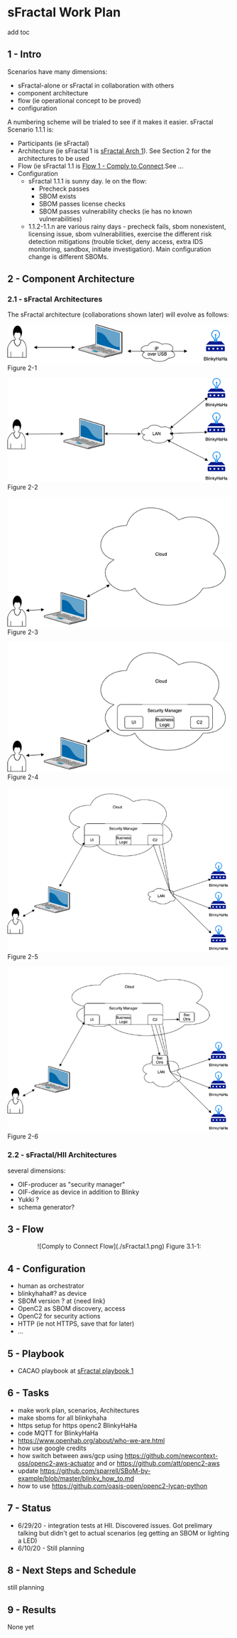 # sFractal Work Plan
add toc

## 1 - Intro
Scenarios have many dimensions:
- sFractal-alone or sFractal in collaboration with others
- component architecture
- flow (ie operational concept to be proved)
- configuration

A numbering scheme will be trialed to see if it
makes it easier.
sFractal Scenario 1.1.1 is:
- Participants (ie sFractal)
- Architecture (ie sFractal 1 is [sFractal Arch 1](./arch.01.trivial.pi.lan.png)). See Section 2 for the architectures to be used
- Flow (ie sFractal 1.1 is  [Flow 1 - Comply to Connect](./sFractal.1.png).See ...
- Configuration
   - sFractal 1.1.1 is sunny day. Ie on the flow:
      - Precheck passes
      - SBOM exists
      - SBOM passes license checks
      - SBOM passes vulnerability checks (ie has no known vulnerabilities)
    - 1.1.2-1.1.n are various rainy days - precheck fails, sbom nonexistent, licensing issue, sbom vulnerabilities, exercise the different risk detection mitigations (trouble ticket, deny access, extra IDS monitoring, sandbox, initiate investigation). Main configuration change is different SBOMs.

## 2 - Component Architecture

### 2.1 - sFractal Architectures

The sFractal architecture (collaborations shown later) will evolve as follows:
<p align="center">

![Laptop to RPi via USB](./arch.01.trivial.pi.lan.png)
Figure 2-1

![Lan to multiple Pi's](./arch.02.pi.lan.png)
Figure 2-2

![Cloud](./arch.03.cloud.init.png)
Figure 2-3

![Cloud Applications](./arch.04.cloud.securityMgr.png)
Figure 2-4

![Cloud/BlinkyHaHa](./arch.05.cloud.blinky.png)
Figure 2-5

![Security Controls](./arch.06.security.controls.png)
Figure 2-6


</p>

### 2.2 - sFractal/HII Architectures
several dimensions:
- OIF-producer as "security manager"
- OIF-device as device in addition to Blinky
- Yukki ?
- schema generator?

## 3 - Flow

<p align="center">
![Comply to Connect Flow](./sFractal.1.png)
Figure 3.1-1:
</p>

## 4 - Configuration
- human as orchestrator
- blinkyhaha#? as device
- SBOM version ? at {need link}
- OpenC2 as SBOM discovery, access
- OpenC2 for security actions
- HTTP (ie not HTTPS, save that for later)
- ...

## 5 - Playbook
- CACAO playbook at [sFractal playbook 1](./cacaoPlaybook.01.json)

## 6 - Tasks
- make work plan, scenarios, Architectures
- make sboms for all blinkyhaha
- https setup for https openc2 BlinkyHaHa
- code MQTT for BlinkyHaHa
- https://www.openhab.org/about/who-we-are.html
- how use google credits
- how switch between aws/gcp using https://github.com/newcontext-oss/openc2-aws-actuator and or https://github.com/att/openc2-aws
- update https://github.com/sparrell/SBoM-by-example/blob/master/blinky_how_to.md
- how to use https://github.com/oasis-open/openc2-lycan-python

## 7 - Status
- 6/29/20 - integration tests at HII. Discovered issues. Got prelimary talking but didn't get to actual scenarios (eg getting an SBOM or lighting a LED)
- 6/10/20 - Still planning


## 8 - Next Steps and Schedule
still planning

## 9 - Results

None yet
